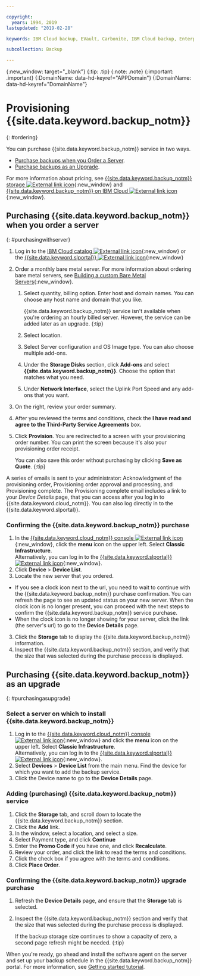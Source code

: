 ```yaml
---

copyright:
  years: 1994, 2019
lastupdated: "2019-02-28"

keywords: IBM Cloud backup, EVault, Carbonite, IBM Cloud backup, Enterprise backup

subcollection: Backup

---
```

{:new_window: target="_blank"}
{:tip: .tip}
{:note: .note}
{:important: .important}
{:DomainName: data-hd-keyref="APPDomain"}
{:DomainName: data-hd-keyref="DomainName"}

# Provisioning {{site.data.keyword.backup_notm}}
{: #ordering}

You can purchase {{site.data.keyword.backup_notm}} service in two ways.

- [Purchase backups when you Order a Server](#purchasingwithserver).
- [Purchase backups as an Upgrade](#purchasingasupgrade).

For more information about pricing, see [{{site.data.keyword.backup_notm}} storage ![External link icon](../../icons/launch-glyph.svg "External link icon")](https://www.ibm.com/cloud/backup-and-restore){:new_window} and [{{site.data.keyword.backup_notm}} on IBM Cloud ![External link icon](../../icons/launch-glyph.svg "External link icon")](https://www.ibm.com/cloud/backup/pricing){:new_window}.

## Purchasing {{site.data.keyword.backup_notm}} when you order a server
{: #purchasingwithserver}

1. Log in to the [IBM Cloud catalog ![External link icon](../../icons/launch-glyph.svg "External link icon")](https://{DomainName}/catalog){:new_window} or the [{{site.data.keyword.slportal}} ![External link icon](../../icons/launch-glyph.svg "External link icon")](https://control.softlayer.com/){:new_window}
2. Order a monthly bare metal server. For more information about ordering bare metal servers, see [Building a custom Bare Metal Servers](https://{DomainName}/docs/bare-metal/baremetal-provision.html){:new_window}.
   1. Select quantity, billing option. Enter host and domain names. You can choose any host name and domain that you like.

      {{site.data.keyword.backup_notm}} service isn't available when you're ordering an hourly billed server. However, the service can be added later as an upgrade.
      {:tip}
   2. Select location.
   3. Select Server configuration and OS Image type. You can also choose multiple add-ons.
   4. Under the **Storage Disks** section, click **Add-ons** and select **{{site.data.keyword.backup_notm}}**. Choose the option that matches what you need.
   5. Under **Network Interface**, select the Uplink Port Speed and any add-ons that you want.
3. On the right, review your order summary.
4. After you reviewed the terms and conditions, check the **I have read and agree to the Third-Party Service Agreements** box.
5. Click **Provision**. You are redirected to a screen with your provisioning order number. You can print the screen because it's also your provisioning order receipt.

   You can also save this order without purchasing by clicking **Save as Quote**.
   {:tip}

A series of emails is sent to your administrator: Acknowledgment of the provisioning order, Provisioning order approval and processing, and Provisioning complete. The Provisioning complete email includes a link to your *Device Details* page, that you can access after you log in to {{site.data.keyword.cloud_notm}}. You can also log directly in to the {{site.data.keyword.slportal}}.

### Confirming the {{site.data.keyword.backup_notm}} purchase
1. In the [{{site.data.keyword.cloud_notm}} console ![External link icon](../../icons/launch-glyph.svg "External link icon")](https://{DomainName}){:new_window}, click the **menu** icon on the upper left. Select **Classic Infrastructure**.</br>
   Alternatively, you can log in to the [{{site.data.keyword.slportal}} ![External link icon](../../icons/launch-glyph.svg "External link icon")](https://control.softlayer.com/){:new_window}.
2. Click **Device** > **Device List**.
2. Locate the new server that you ordered.
  - If you see a clock icon next to the url, you need to wait to continue with the {{site.data.keyword.backup_notm}} purchase confirmation. You can refresh the page to see an updated status on your new server. When the clock icon is no longer present, you can proceed with the next steps to confirm the {{site.data.keyword.backup_notm}} service purchase.
  - When the clock icon is no longer showing for your server, click the link (the server's url) to go to the **Device Details** page.
3. Click the **Storage** tab to display the {{site.data.keyword.backup_notm}} information.
4. Inspect the {{site.data.keyword.backup_notm}} section, and verify that the size that was selected during the purchase process is displayed.

## Purchasing {{site.data.keyword.backup_notm}} as an upgrade
{: #purchasingasupgrade}

### Select a server on which to install {{site.data.keyword.backup_notm}}

1. Log in to the [{{site.data.keyword.cloud_notm}} console ![External link icon](../../icons/launch-glyph.svg "External link icon")](https://{DomainName}){:new_window} and click the **menu** icon on the upper left. Select **Classic Infrastructure**.</br>
   Alternatively, you can log in to the [{{site.data.keyword.slportal}} ![External link icon](../../icons/launch-glyph.svg "External link icon")](https://control.softlayer.com/){:new_window}.
2. Select **Devices** > **Device List** from the main menu. Find the device for which you want to add the backup service.
3. Click the Device name to go to the **Device Details** page.

### Adding (purchasing) {{site.data.keyword.backup_notm}} service
1. Click the **Storage** tab, and scroll down to locate the {{site.data.keyword.backup_notm}} section.
2. Click the **Add** link.
3. In the window, select a location, and select a size.
4. Select Payment type, and click **Continue**
5. Enter the **Promo Code** if you have one, and click **Recalculate**.
6. Review your order, and click the link to read the terms and conditions.
7. Click the check box if you agree with the terms and conditions.
7. Click **Place Order**.

### Confirming the {{site.data.keyword.backup_notm}} upgrade purchase
1. Refresh the **Device Details** page, and ensure that the **Storage** tab is selected.
2. Inspect the {{site.data.keyword.backup_notm}} section and verify that the size that was selected during the purchase process is displayed.

   If the backup storage size continues to show a capacity of zero, a second page refresh might be needed.
   {:tip}

When you're ready, go ahead and install the software agent on the server and set up your backup schedule in the {{site.data.keyword.backup_notm}} portal. For more information, see [Getting started tutorial](/docs/infrastructure/Backup?topic=Backup-getting-started#getting-started).
